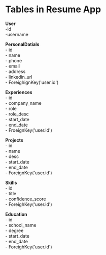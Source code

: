 # Tables in Resume App

**User**\
    -id\
    -username

**PersonalDatials**\
    - id\
    - name\
    - phone\
    - email\
    - address\
    - linkedin_url\
    - ForeighignKey('user.id')

**Experiences**\
    - id\
    - company_name\
    - role\
    - role_desc\
    - start_date\
    - end_date\
    - FroeignKey('user.id')

**Projects**\
    - id\
    - name\
    - desc\
    - start_date\
    - end_date\
    - ForeignKey('user.id')

**Skills**\
    - id\
    - title\
    - confidence_score\
    - ForeighKey('user.id')

**Education**\
    - id\
    - school_name\
    - degree\
    - start_date\
    - end_date\
    - ForeighKey('user.id')
